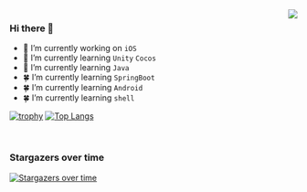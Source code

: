 <img align="right" src="https://github-readme-stats.vercel.app/api?username=guojunliu&count_private&show_icons=true&theme=radical&bg_color=DEG,DD5744,834687&title_color=ffffff&text_color=ffffff" />

### Hi there 👋

- 🔭 I’m currently working on `iOS`
- 🌱 I’m currently learning `Unity` `Cocos`
- 🌿 I’m currently learning `Java` 
- 🍀 I’m currently learning `SpringBoot` 
- 🍀 I’m currently learning `Android`
- 🍀 I’m currently learning `shell`


[![trophy](https://github-profile-trophy.vercel.app/?username=guojunliu&rank=-C)](https://github.com/ryo-ma/github-profile-trophy)
[![Top Langs](https://github-readme-stats.vercel.app/api/top-langs/?username=guojunliu&layout=compact)](https://github.com/muwoo/github-readme-stats)

<br>

### Stargazers over time

[![Stargazers over time](https://starchart.cc/guojunliu/XYUUID.svg)](https://starchart.cc/guojunliu/XYUUID)
